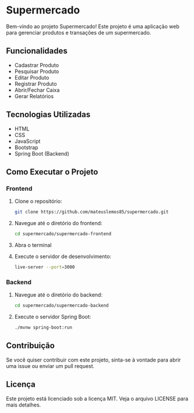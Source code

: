 # Supermercado

Bem-vindo ao projeto Supermercado! Este projeto é uma aplicação web para gerenciar produtos e transações de um supermercado.

## Funcionalidades

- Cadastrar Produto
- Pesquisar Produto
- Editar Produto
- Registrar Produto
- Abrir/Fechar Caixa
- Gerar Relatórios

## Tecnologias Utilizadas

- HTML
- CSS
- JavaScript
- Bootstrap
- Spring Boot (Backend)

## Como Executar o Projeto

### Frontend

1. Clone o repositório:
    ```sh
    git clone https://github.com/mateuslemos85/supermercado.git
    ```
2. Navegue até o diretório do frontend:
    ```sh
    cd supermercado/supermercado-frontend
    ```
3. Abra o terminal

4. Execute o servidor de desenvolvimento:
    ```sh
    live-server --port=3000
    ```

### Backend

1. Navegue até o diretório do backend:
    ```sh
    cd supermercado/supermercado-backend
    ```
2. Execute o servidor Spring Boot:
    ```sh
    ./mvnw spring-boot:run
    ```

## Contribuição

Se você quiser contribuir com este projeto, sinta-se à vontade para abrir uma issue ou enviar um pull request.

## Licença

Este projeto está licenciado sob a licença MIT. Veja o arquivo LICENSE para mais detalhes.